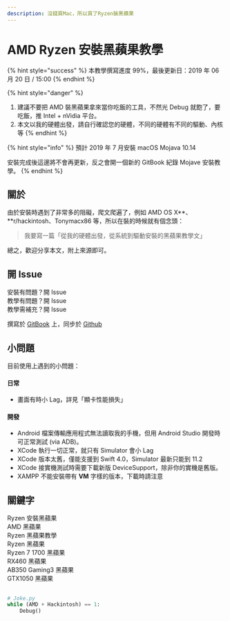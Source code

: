 ```yaml
---
description: 沒錢買Mac，所以買了Ryzen裝黑蘋果
---
```


# AMD Ryzen 安裝黑蘋果教學

{% hint style="success" %}
本教學撰寫進度 99%，最後更新日：2019 年 06 月 20 日 / 15:00
{% endhint %}

{% hint style="danger" %}
1. 建議不要把 AMD 裝黑蘋果拿來當你吃飯的工具，不然光 Debug 就飽了，要吃飯，推 Intel + nVidia 平台。
2. 本文以我的硬體出發，請自行確認您的硬體，不同的硬體有不同的驅動、內核等
{% endhint %}

{% hint style="info" %}
預計 2019 年 7 月安裝 macOS Mojava 10.14

安裝完成後這邊將不會再更新，反之會開一個新的 GitBook 紀錄 Mojave 安裝教學。
{% endhint %}

## 關於

由於安裝時遇到了非常多的阻礙，爬文爬遍了，例如 AMD OS X**、**r/hackintosh、Tonymacx86 等，所以在裝的時候就有個念頭：

> 我要寫一篇「從我的硬體出發，從系統到驅動安裝的黑蘋果教學文」

總之，歡迎分享本文，附上來源即可。

## 開 Issue

安裝有問題？開 Issue  
教學有問題？開 Issue  
教學需補充？開 Issue

撰寫於 [GitBook](https://mtwstudio.gitbook.io/ryzentosh) 上，同步於 [Github](https://github.com/MrNegativeTW/Ryzen-Hackintosh-Tutorial)

## 小問題

目前使用上遇到的小問題：

#### 日常

* 畫面有時小 Lag，詳見「顯卡性能損失」

#### 開發

* Android  檔案傳輸應用程式無法讀取我的手機，但用 Android Studio 開發時可正常測試 \(via ADB\)。
* XCode 執行一切正常，就只有 Simulator 會小 Lag
* XCode 版本太舊，僅能支援到 Swift 4.0，Simulator 最新只能到 11.2
* XCode 接實機測試時需要下載新版 DeviceSupport，除非你的實機是舊版。
* XAMPP 不能安裝帶有 **VM** 字樣的版本，下載時請注意

## 關鍵字

Ryzen 安裝黑蘋果  
AMD 黑蘋果  
Ryzen 黑蘋果教學  
Ryzen 黑蘋果  
Ryzen 7 1700 黑蘋果   
RX460 黑蘋果  
AB350 Gaming3 黑蘋果  
GTX1050 黑蘋果

## 

```python
# Joke.py
while (AMD + Hackintosh) == 1:
    Debug()
```









